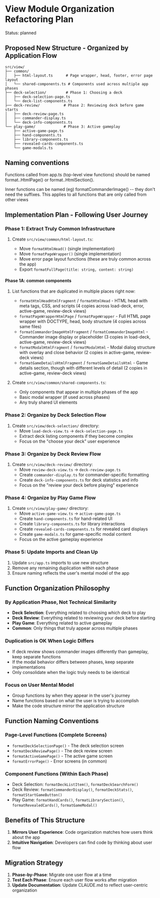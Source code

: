 # View Module Organization Refactoring Plan

Status: planned

## Proposed New Structure - Organized by Application Flow

```
src/view/
├── common/
│   ├── html-layout.ts      # Page wrapper, head, footer, error page layout
│   └── shared-components.ts # Components used across multiple app phases
├── deck-selection/         # Phase 1: Choosing a deck
│   ├── deck-selection-page.ts
│   └── deck-list-components.ts
├── deck-review/           # Phase 2: Reviewing deck before game starts
│   ├── deck-review-page.ts
│   ├── commander-display.ts
│   └── deck-info-components.ts
└── play-game/             # Phase 3: Active gameplay
    ├── active-game-page.ts
    ├── hand-components.ts
    ├── library-components.ts
    ├── revealed-cards-components.ts
    └── game-modals.ts  
```

## Naming conventions

Functions called from app.ts (top-level view functions) should be named format..HtmlPage() or format..HtmlSection().

Inner functions can be named (eg) formatCommanderImage() -- they don't need the suffixes. This applies to all functions that are only called from other views

## Implementation Plan - Following User Journey

### Phase 1: Extract Truly Common Infrastructure

1. Create `src/view/common/html-layout.ts`:

   - Move `formatHtmlHead()` (single implementation)
   - Move `formatPageWrapper()` (single implementation)
   - Move error page layout functions (these are truly common across the app)
   - Export `formatFullPage(title: string, content: string)`

#### Phase 1A: common components

1. List functions that are duplicated in multiple places right now:

   - `formatHtmlHeadHtmlFragment` / `formatHtmlHead` - HTML head with meta tags, CSS, and scripts (4 copies across load-deck, error, active-game, review-deck views)
   - `formatPageWrapperHtmlPage` / `formatPageWrapper` - Full HTML page wrapper with DOCTYPE, head, body structure (4 copies across same files)
   - `formatCommanderImageHtmlFragment` / `formatCommanderImageHtml` - Commander image display or placeholder (3 copies in load-deck, active-game, review-deck views)
   - `formatModalHtmlFragment` / `formatModalHtml` - Modal dialog structure with overlay and close behavior (2 copies in active-game, review-deck views)
   - `formatGameDetailsHtmlFragment` / `formatGameDetailsHtml` - Game details section, though with different levels of detail (2 copies in active-game, review-deck views)

2. Create `src/view/common/shared-components.ts`:
   - Only components that appear in multiple phases of the app
   - Basic modal wrapper (if used across phases)
   - Any truly shared UI elements

### Phase 2: Organize by Deck Selection Flow

1. Create `src/view/deck-selection/` directory:
   - Move `load-deck-view.ts` → `deck-selection-page.ts`
   - Extract deck listing components if they become complex
   - Focus on the "choose your deck" user experience

### Phase 3: Organize by Deck Review Flow

1. Create `src/view/deck-review/` directory:
   - Move `review-deck-view.ts` → `deck-review-page.ts`
   - Create `commander-display.ts` for commander-specific formatting
   - Create `deck-info-components.ts` for deck statistics and info
   - Focus on the "review your deck before playing" experience

### Phase 4: Organize by Play Game Flow

1. Create `src/view/play-game/` directory:
   - Move `active-game-view.ts` → `active-game-page.ts`
   - Create `hand-components.ts` for hand-related UI
   - Create `library-components.ts` for library interactions
   - Create `revealed-cards-components.ts` for revealed card displays
   - Create `game-modals.ts` for game-specific modal content
   - Focus on the active gameplay experience

### Phase 5: Update Imports and Clean Up

1. Update `src/app.ts` imports to use new structure
2. Remove any remaining duplication within each phase
3. Ensure naming reflects the user's mental model of the app

## Function Organization Philosophy

### By Application Phase, Not Technical Similarity

- **Deck Selection**: Everything related to choosing which deck to play
- **Deck Review**: Everything related to reviewing your deck before starting
- **Play Game**: Everything related to active gameplay
- **Common**: Only things that truly appear across multiple phases

### Duplication is OK When Logic Differs

- If deck review shows commander images differently than gameplay, keep separate functions
- If the modal behavior differs between phases, keep separate implementations
- Only consolidate when the logic truly needs to be identical

### Focus on User Mental Model

- Group functions by when they appear in the user's journey
- Name functions based on what the user is trying to accomplish
- Make the code structure mirror the application structure

## Function Naming Conventions

### Page-Level Functions (Complete Screens)

- `formatDeckSelectionPage()` - The deck selection screen
- `formatDeckReviewPage()` - The deck review screen
- `formatActiveGamePage()` - The active game screen
- `formatErrorPage()` - Error screens (in common)

### Component Functions (Within Each Phase)

- Deck Selection: `formatDeckListItem()`, `formatDeckSearchForm()`
- Deck Review: `formatCommanderDisplay()`, `formatDeckStats()`, `formatStartGameButton()`
- Play Game: `formatHandCards()`, `formatLibrarySection()`, `formatRevealedCards()`, `formatGameModal()`

## Benefits of This Structure

1. **Mirrors User Experience**: Code organization matches how users think about the app
2. **Intuitive Navigation**: Developers can find code by thinking about user flow

## Migration Strategy

1. **Phase-by-Phase**: Migrate one user flow at a time
2. **Test Each Phase**: Ensure each user flow works after migration
3. **Update Documentation**: Update CLAUDE.md to reflect user-centric organization
